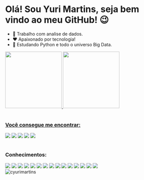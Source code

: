 # Olá! Sou Yuri Martins, seja bem vindo ao meu GitHub! 😉

- 🔭 Trabalho com analise de dados.
- ❤️ Apaixonado por tecnologia! 
- 🌱 Estudando Python e todo o universo Big Data.


<div>
  <a href="https://github.com/cyurimartins">
  <img height="180em" src="https://github-readme-stats.vercel.app/api?username=cyurimartins&show_icons=true&theme=vision-friendly-dark&include_all_commits=true&count_private=true"/>
  <img height="180em" src="https://github-readme-stats.vercel.app/api/top-langs/?username=cyurimartins&layout=compact&langs_count=7&theme=vision-friendly-dark"/>
</div>

<br>  
  
 ### Você consegue me encontrar: 
  
<div> 
  <a href="https://instagram.com/cyuri.martins" target="_blank"><img src="https://img.shields.io/badge/-Instagram-%23E4405F?style=for-the-badge&logo=instagram&logoColor=white" target="_blank"></a> 
  <a href = "mailto:cyuri.martins@gmail.com"><img src="https://img.shields.io/badge/-Gmail-%23333?style=for-the-badge&logo=gmail&logoColor=white" target="_blank"></a>
  <a href="https://www.linkedin.com/in/cyurimartins" target="_blank"><img src="https://img.shields.io/badge/LinkedIn-0077B5?style=for-the-badge&logo=linkedin&logoColor=white" target="_blank"></a> 
   <a href="https://twitter.com/cbragaf" target="_blank"><img src="https://img.shields.io/badge/Twitter-1DA1F2?style=for-the-badge&logo=twitter&logoColor=white" target="_blank"></a> 
  <a href="https://dev.to/cyurimartins" target="_blank"><img src="https://img.shields.io/badge/dev.to-0A0A0A?style=for-the-badge&logo=dev.to&logoColor=white" target="_blank"></a> 
</div>
    
<br>  
    
 ### Conhecimentos: 
<div> 
  <img src="https://img.shields.io/badge/Python-14354C?style=for-the-badge&logo=python&logoColor=white" target="_blank">
  <img src="https://img.shields.io/badge/R-276DC3?style=for-the-badge&logo=r&logoColor=white" target="_blank">
  <img src="https://img.shields.io/badge/HTML-239120?style=for-the-badge&logo=html5&logoColor=white" target="_blank">
  <img src="https://img.shields.io/badge/CSS-239120?&style=for-the-badge&logo=css3&logoColor=white" target="_blank">
  <img src="https://img.shields.io/badge/CSS3-1572B6?style=for-the-badge&logo=css3&logoColor=white" target="_blank">
  <img src="https://img.shields.io/badge/JavaScript-323330?style=for-the-badge&logo=javascript&logoColor=F7DF1E" target="_blank">
  <img src="https://img.shields.io/badge/C%2B%2B-00599C?style=for-the-badge&logo=c%2B%2B&logoColor=white" target="_blank">
  <img src="https://img.shields.io/badge/Java-ED8B00?style=for-the-badge&logo=java&logoColor=white" target="_blank">
  <img src="https://img.shields.io/badge/Markdown-000000?style=for-the-badge&logo=markdown&logoColor=white" target="_blank">
  <img src="https://img.shields.io/badge/Microsoft_SQL_Server-CC2927?style=for-the-badge&logo=microsoft-sql-server&logoColor=white" target="_blank">  
  <img src="https://img.shields.io/badge/MySQL-00000F?style=for-the-badge&logo=mysql&logoColor=white" target="_blank">
  <img src="https://img.shields.io/badge/PostgreSQL-316192?style=for-the-badge&logo=postgresql&logoColor=white" target="_blank">
  <img src="https://img.shields.io/badge/MongoDB-4EA94B?style=for-the-badge&logo=mongodb&logoColor=white" target="_blank">
  <img src="https://img.shields.io/badge/Microsoft_Excel-217346?style=for-the-badge&logo=microsoft-excel&logoColor=white" target="_blank">
  <img src="https://img.shields.io/badge/Microsoft_PowerPoint-B7472A?style=for-the-badge&logo=microsoft-powerpoint&logoColor=white" target="_blank">
</div>

  
 <img src="https://komarev.com/ghpvc/?username=cyurimartins&color=green" alt="cyurimartins" /> 
